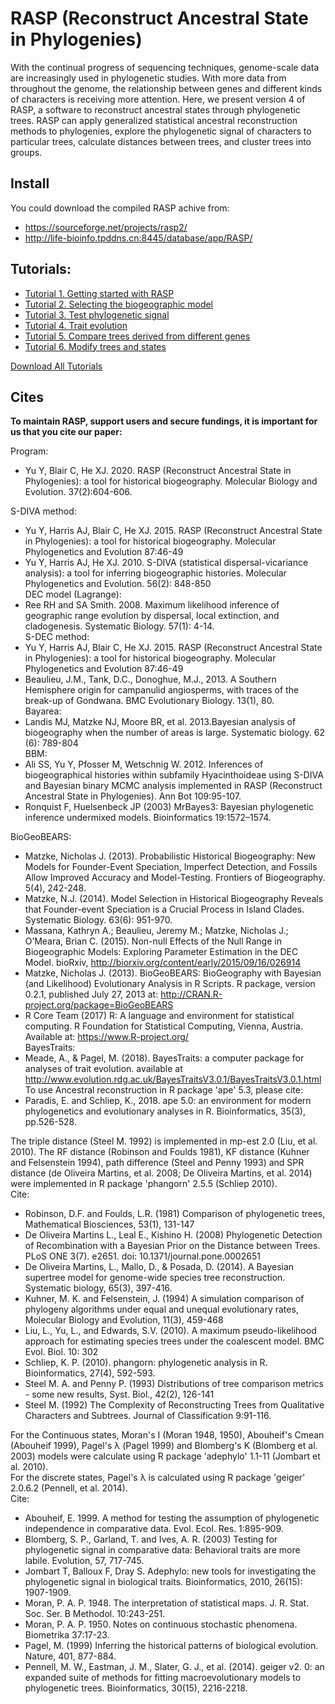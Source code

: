 # RASP (Reconstruct Ancestral State in Phylogenies) 

With the continual progress of sequencing techniques, genome-scale data are increasingly used in phylogenetic studies. With more data from throughout the genome, the relationship between genes and different kinds of characters is receiving more attention. Here, we present version 4 of RASP, a software to reconstruct ancestral states through phylogenetic trees. RASP can apply generalized statistical ancestral reconstruction methods to phylogenies, explore the phylogenetic signal of characters to particular trees, calculate distances between trees, and cluster trees into groups.

## Install
You could download the compiled RASP achive from: 
- https://sourceforge.net/projects/rasp2/
- http://life-bioinfo.tpddns.cn:8445/database/app/RASP/

## Tutorials:
- [Tutorial 1. Getting started with RASP](https://bbpt.scu.edu.cn/yuyan/blog/RASP/Tutorial%201.html)  
- [Tutorial 2. Selecting the biogeographic model](https://bbpt.scu.edu.cn/yuyan/blog/RASP/Tutorial%202.html)  
- [Tutorial 3. Test phylogenetic signal](https://bbpt.scu.edu.cn/yuyan/blog/RASP/Tutorial%203.html)  
- [Tutorial 4. Trait evolution](https://bbpt.scu.edu.cn/yuyan/blog/RASP/Tutorial%204.html)  
- [Tutorial 5. Compare trees derived from different genes](https://bbpt.scu.edu.cn/yuyan/blog/RASP/Tutorial%205.html)  
- [Tutorial 6. Modify trees and states](https://bbpt.scu.edu.cn/yuyan/blog/RASP/Tutorial%206.html)  

[Download All Tutorials](./Tutorials.zip)

## Cites
**To maintain RASP, support users and secure fundings, it is important for us that you cite our paper:**  

Program:
* Yu Y, Blair C, He XJ. 2020. RASP (Reconstruct Ancestral State in Phylogenies): a tool for historical biogeography. Molecular Biology and Evolution. 37(2):604-606.

S-DIVA method:
* Yu Y, Harris AJ, Blair C, He XJ. 2015. RASP (Reconstruct Ancestral State in Phylogenies): a tool for historical biogeography. Molecular Phylogenetics and Evolution 87:46-49  
* Yu Y, Harris AJ, He XJ. 2010. S-DIVA (statistical dispersal-vicariance analysis): a tool for inferring biogeographic histories. Molecular Phylogenetics and Evolution. 56(2): 848-850  
DEC model (Lagrange):
* Ree RH and SA Smith. 2008. Maximum likelihood inference of geographic range evolution by dispersal, local extinction, and cladogenesis. Systematic Biology. 57(1): 4-14.  
S-DEC method:
* Yu Y, Harris AJ, Blair C, He XJ. 2015. RASP (Reconstruct Ancestral State in Phylogenies): a tool for historical biogeography. Molecular Phylogenetics and Evolution 87:46-49  
* Beaulieu, J.M., Tank, D.C., Donoghue, M.J., 2013. A Southern Hemisphere origin for campanulid angiosperms, with traces of the break-up of Gondwana. BMC Evolutionary Biology. 13(1), 80.   
Bayarea:
* Landis MJ, Matzke NJ, Moore BR, et al. 2013.Bayesian analysis of biogeography when the number of areas is large. Systematic biology. 62 (6): 789-804   
BBM:
* Ali SS, Yu Y, Pfosser M, Wetschnig W. 2012. Inferences of biogeographical histories within subfamily Hyacinthoideae using S-DIVA and Bayesian binary MCMC analysis implemented in RASP (Reconstruct Ancestral State in Phylogenies). Ann Bot 109:95-107.
* Ronquist F, Huelsenbeck JP (2003) MrBayes3: Bayesian phylogenetic inference undermixed models. Bioinformatics 19:1572–1574.  

BioGeoBEARS:
* Matzke, Nicholas J. (2013). Probabilistic Historical Biogeography: New Models for Founder-Event Speciation, Imperfect Detection, and Fossils Allow Improved Accuracy and Model-Testing. Frontiers of Biogeography. 5(4), 242-248.   
* Matzke, N.J. (2014). Model Selection in Historical Biogeography Reveals that Founder-event Speciation is a Crucial Process in Island Clades. Systematic Biology. 63(6): 951-970.  
* Massana, Kathryn A.; Beaulieu, Jeremy M.; Matzke, Nicholas J.; O’Meara, Brian C. (2015). Non-null Effects of the Null Range in Biogeographic Models: Exploring Parameter Estimation in the DEC Model. bioRxiv, http://biorxiv.org/content/early/2015/09/16/026914  
* Matzke, Nicholas J. (2013). BioGeoBEARS: BioGeography with Bayesian (and Likelihood) Evolutionary Analysis in R Scripts. R package, version 0.2.1, published July 27, 2013 at: http://CRAN.R-project.org/package=BioGeoBEARS  
* R Core Team (2017) R: A language and environment for statistical computing. R Foundation for Statistical Computing, Vienna, Austria. Available at: https://www.R-project.org/  
BayesTraits:
* Meade, A., & Pagel, M. (2018). BayesTraits: a computer package for analyses of trait evolution. available at http://www.evolution.rdg.ac.uk/BayesTraitsV3.0.1/BayesTraitsV3.0.1.html  
To use Ancestral reconstruction in R package 'ape' 5.3, please cite:
* Paradis, E. and Schliep, K., 2018. ape 5.0: an environment for modern phylogenetics and evolutionary analyses in R. Bioinformatics, 35(3), pp.526-528.  

The triple distance (Steel M. 1992) is implemented in mp-est 2.0 (Liu, et al. 2010). The RF distance (Robinson and Foulds 1981), KF distance (Kuhner and Felsenstein 1994), path difference (Steel and Penny 1993) and SPR distance (de Oliveira Martins, et al. 2008; De Oliveira Martins, et al. 2014) were implemented in R package 'phangorn' 2.5.5 (Schliep 2010).  
Cite:
* Robinson, D.F. and Foulds,  L.R. (1981) Comparison of phylogenetic trees, Mathematical Biosciences, 53(1), 131-147  
* De Oliveira Martins L., Leal E., Kishino H. (2008) Phylogenetic Detection of Recombination with a Bayesian Prior on the Distance between Trees. PLoS ONE 3(7). e2651. doi: 10.1371/journal.pone.0002651
* De Oliveira Martins, L., Mallo, D., & Posada, D. (2014). A Bayesian supertree model for genome-wide species tree reconstruction. Systematic biology, 65(3), 397-416.
* Kuhner, M. K. and Felsenstein, J. (1994) A simulation comparison of phylogeny algorithms under equal and unequal evolutionary rates, Molecular Biology and Evolution, 11(3), 459-468
* Liu, L., Yu, L., and Edwards, S.V. (2010). A maximum pseudo-likelihood approach for estimating species trees under the coalescent model. BMC Evol. Biol. 10: 302
* Schliep, K. P. (2010). phangorn: phylogenetic analysis in R. Bioinformatics, 27(4), 592-593.
* Steel M. A. and Penny P. (1993) Distributions of tree comparison metrics - some new results, Syst. Biol., 42(2), 126-141
* Steel M. (1992) The Complexity of Reconstructing Trees from Qualitative Characters and Subtrees. Journal of Classification 9:91-116.  

For the Continuous states, Moran's I (Moran 1948, 1950), Abouheif's Cmean (Abouheif 1999), Pagel's λ (Pagel 1999) and Blomberg's K (Blomberg et al. 2003) models were calculate using R package 'adephylo' 1.1-11 (Jombart et al. 2010).  
For the discrete states, Pagel's λ is calculated using R package 'geiger' 2.0.6.2 (Pennell, et al. 2014).  
Cite:
* Abouheif, E. 1999. A method for testing the assumption of phylogenetic independence in comparative data. Evol. Ecol. Res. 1:895-909.  
* Blomberg, S. P., Garland, T. and Ives, A. R. (2003) Testing for phylogenetic signal in comparative data: Behavioral traits are more labile. Evolution, 57, 717-745.  
* Jombart T, Balloux F, Dray S. Adephylo: new tools for investigating the phylogenetic signal in biological traits. Bioinformatics, 2010, 26(15): 1907-1909.  
* Moran, P. A. P. 1948. The interpretation of statistical maps. J. R. Stat. Soc. Ser. B Methodol. 10:243-251.  
* Moran, P. A. P. 1950. Notes on continuous stochastic phenomena. Biometrika 37:17-23.  
* Pagel, M. (1999) Inferring the historical patterns of biological evolution. Nature, 401, 877-884.  
* Pennell, M. W., Eastman, J. M., Slater, G. J., et al. (2014). geiger v2. 0: an expanded suite of methods for fitting macroevolutionary models to phylogenetic trees. Bioinformatics, 30(15), 2216-2218.  
